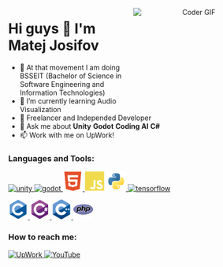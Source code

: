 <p align="center">

  <img align="right" src="https://media.giphy.com/media/SWoSkN6DxTszqIKEqv/giphy.gif" alt="Coder GIF" width="250" height="200">
  
</p>

# Hi guys 👋  I'm Matej Josifov





- 🔭 At that movement I am doing BSSEIT (Bachelor of Science in Software Engineering and Information Technologies)
- 🌱 I’m currently learning Audio Visualization
- 👯 Freelancer and Independed Developer
- 💬 Ask me about **Unity** **Godot** **Coding AI** **C#**
- 📫 Work with me on UpWork!


<h3 align="left">Languages and Tools:</h3>
<p align="left"> <a href="https://unity.com" target="_blank"> <img src="https://seeklogo.com/images/U/unity-logo-988A22E703-seeklogo.com.png" alt="unity" width="40" height="40"/> </a> <a href="https://godotengine.org" target="_blank"> <img src="https://upload.wikimedia.org/wikipedia/commons/thumb/6/6a/Godot_icon.svg/2048px-Godot_icon.svg.png" alt="godot" width="40" height="40"/> </a> <a href="https://www.w3.org/html/" target="_blank"> <img src="https://github.com/devicons/devicon/blob/master/icons/html5/html5-plain.svg" alt="html5" width="40" height="40"/> </a> 
  <a href="https://developer.mozilla.org/en-US/docs/Web/JavaScript" target="_blank"> <img src="https://github.com/devicons/devicon/blob/master/icons/javascript/javascript-plain.svg" alt="javascript" width="40" height="40"/></a>        
  <a href="https://www.python.org" target="_blank"> <img src="https://github.com/devicons/devicon/blob/master/icons/python/python-original.svg" alt="python" width="40" height="40"/> </a>   
  <a href="https://www.tensorflow.org" target="_blank"> <img src="https://www.vectorlogo.zone/logos/tensorflow/tensorflow-icon.svg" alt="tensorflow" width="40" height="40"/> </a> 
  
<p align="left"> 
<a href="https://www.cprogramming.com/" target="_blank"> <img src="https://github.com/devicons/devicon/blob/master/icons/c/c-original.svg" alt="c" width="40" height="40"/> </a> 
<a href="https://www.w3schools.com/cs/" target="_blank"> <img src="https://github.com/devicons/devicon/blob/master/icons/csharp/csharp-original.svg" alt="csharp" width="40" height="40"/> </a> <a href="https://www.w3schools.com/css/" target="_blank"> <img src="https://github.com/devicons/devicon/blob/master/icons/cplusplus/cplusplus-original.svg" alt="C++" width="40" height="40"/> 
  <a href="https://www.php.net" target="_blank"> <img src="https://github.com/devicons/devicon/blob/master/icons/php/php-original.svg" alt="php" width="40" height="40"/> </a> 


<h3 align="left">How to reach me:</h3>
<p align="left"> <a href="https://www.upwork.com/freelancers/~016ea79e9b18862762" target="_blank"> <img src="https://cdn.iconscout.com/icon/free/png-256/free-upwork-3629131-3030271.png" alt="UpWork" width="40" /> </a> 
                                                                                                     <a href="https://www.youtube.com/@ErrorHunter404/about" target="_blank"> <img src="https://static.vecteezy.com/system/resources/thumbnails/023/986/704/small/youtube-logo-youtube-logo-transparent-youtube-icon-transparent-free-free-png.png" alt="YouTube" width="40" /> </a> 
</p>
<p align="left"> 
</p>
